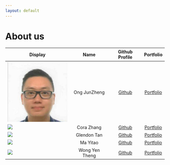 ```yaml
---
layout: default
---
```


# About us

Display | Name | Github Profile | Portfolio 
--------|:----:|:--------------:|:---------:
![JZ](facepic_JZ.jpg) | Ong JunZheng | [Github](https://github.com/kaboomzxc) | [Portfolio](team/kaboomzxc.md)
![](https://via.placeholder.com/100.png?text=Photo) | Cora Zhang | [Github](https://github.com/coraleaf0602) | [Portfolio](team/coraleaf0602.md)
![](https://via.placeholder.com/100.png?text=Photo) | Glendon Tan | [Github](https://github.com/G13nd0n) | [Portfolio](team/g13nd0n.md)
![](https://via.placeholder.com/100.png?text=Photo) | Ma Yitao | [Github](https://github.com/PrinceCatt) | [Portfolio](docs/team/yitao.md)
![](https://via.placeholder.com/100.png?text=Photo) | Wong Yen Theng | [Github](https://github.com/yentheng0110) | [Portfolio](team/yentheng0110.md)